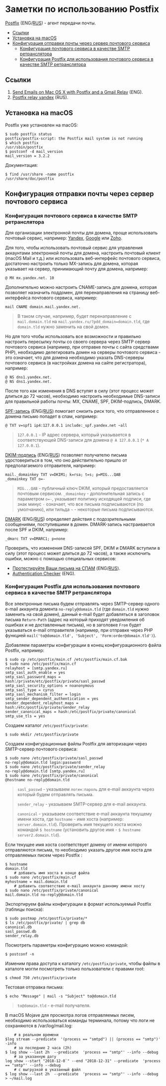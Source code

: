 # Заметки по использованию Postfix

[Postfix](https://en.wikipedia.org/wiki/Postfix) (ENG/[RUS](https://ru.wikipedia.org/wiki/Postfix)) - агент передачи почты.

<!--ts-->
  * [Ссылки](#ссылки)
  * [Установка на macOS](#установка-на-macos)
  * [Конфигурация отправки почты через сервер почтового сервиса](#конфигурация-отправки-почты-через-сервер-почтового-сервиса)
     * [Конфигурация почтового сервиса в качестве SMTP ретранслятора](#конфигурация-почтового-сервиса-в-качестве-smtp-ретранслятора)
     * [Конфигурация Postfix для использования почтового сервиса в качестве SMTP ретранслятора](#конфигурация-postfix-для-использования-почтового-сервиса-в-качестве-smtp-ретранслятора)
<!--te-->

<a id="links"></a>
## Ссылки

1. [Send Emails on Mac OS X with Postfix and a Gmail Relay](https://www.justinsilver.com/technology/osx/send-emails-mac-os-x-postfix-gmail-relay/#) (ENG).
1. [Postfix relay yandex](https://help.ubuntu.ru/wiki/postfix_relay_yandex) (RUS).

<a id="installation"></a>
## Установка на macOS

Postfix уже установлен на macOS:

	$ sudo postfix status
	postfix/postfix-script: the Postfix mail system is not running
	$ which postfix
	/usr/sbin/postfix
	$ postconf -d mail_version
	mail_version = 3.2.2
	
Документация:

	$ find /usr/share -name postfix
	/usr/share/doc/postfix

<a id="configuration"></a>	
## Конфигурация отправки почты через сервер почтового сервиса

<a id="mail-configuration"></a>
### Конфигурация почтового сервиса в качестве SMTP ретранслятора

Для организации электронной почты для домена, проще использовать почтовый сервис, например: [Yandex](https://yandex.ru/support/pdd/), [Google](https://support.google.com/a#topic=2426592) или [Zoho](https://www.zoho.com/mail/help/).

Для того, чтобы использовать почтовый сервис для управления аккаунтами электронной почты для домена, настроить почтовый клиент (macOS Mail и т.д.) или использовать веб-интерфейс почтового сервиса, достаточно настроить только MX-запись для домена, которая указывает на сервер, принимающий почту для домена, например:

	@ MX mx.yandex.net. 10
	
Дополнительно можно настроить CNAME-запись для домена, которая позволяет назначить поддомен, для перенаправления на страницу веб-интерфейса почтового сервиса, например:

	mail CNAME domain.mail.yandex.net.
	
> В таком случае, например, будет перенаправление с `mail.domain.tld` на `mail.yandex.ru/?pdd_domain=domain.tld`, где `domain.tld` нужно заменить на свой домен.

Но для того чтобы использовать все возможности и правильно настроить пересылку почты со своего сервера через SMTP сервер почтового сервиса (например, при отправке почты с сайта средствами PHP), необходимо делегировать домен на серверы почтового сервиса - это означает, что для домена необходимо указать DNS-серверы почтового сервиса (в настройках домена на сайте регистратора), например:
	
	@ NS dns1.yandex.net.
	@ NS dns1.yandex.net.

После того как изменения в DNS вступят в силу (этот процесс может длиться до 72 часов), необходимо настроить необходимые DNS-записи для правильной работы почты: MX, CNAME, SPF, DKIM-подпись, DMARK.

[SPF-запись](https://en.wikipedia.org/wiki/Sender_Policy_Framework) (ENG/[RUS](https://ru.wikipedia.org/wiki/Sender_Policy_Framework)) помогает снизить риск того, что отправленное с домена письмо попадет в спам, например:

	@ TXT v=spf1 ip4:127.0.0.1 include:_spf.yandex.net ~all

> `127.0.0.1` - IP адрес сервера, который указывается в соответствующей DNS-записи для домена `@ A
127.0.0.1` (`* A
127.0.0.1`).

[DKIM-подпись](https://en.wikipedia.org/wiki/DomainKeys_Identified_Mail) (ENG/[RUS](https://ru.wikipedia.org/wiki/DomainKeys_Identified_Mail)) позволяет получателю письма удостовериться в том, что оно действительно пришло от предполагаемого отправителя, например:

	mail._domainkey TXT v=DKIM1; k=rsa; t=s; p=MIG...QAB
	_domainkey TXT o=-
	
> `MIG...QAB` - публичный ключ DKIM, который предоставляется почтовым сервисом.
> `_domainkey` - дополнительная запись с параметром `o=-`, указывает политику исходящей подписи, где знак минус `-` означает, что все письма подписываются (по умолчанию), или тильда `~` - некоторые письма подписываются.  

[DMARK](https://en.wikipedia.org/wiki/DMARC) (ENG/[RUS](https://ru.wikipedia.org/wiki/DMARC)) определяет действия с подозрительными сообщениями, поступившими в домен. DMARK-запись настраивается после SPF и DKIM, например:

	_dmarc TXT v=DMARC1; p=none

Проверить, что изменения DNS-записей SPF, DKIM и DMARK вступили в силу (этот процесс может длиться до 72 часов), а также исключить ошибки, можно с помощью специальных сервисов:

- [Протестируйте Ваши письма на СПАМ](https://www.mail-tester.com/) (ENG/[RUS](https://www.mail-tester.com/?lang=ru)).
- [Authentication Checker](https://port25.com/authentication-checker/) (ENG).

<a id="postfix-configuration"></a>
### Конфигурация Postfix для использования почтового сервиса в качестве SMTP ретранслятора

Все электронные письма будем отправлять через SMTP-сервер одного e-mail аккаунта домента `no-reply@domain.tld` (где `domain.tld` нужно заменить на свой домен), данный e-mail будет добавляться в заголовок письма `Return-Path` (адрес на который приходят уведомления об ошибках и не доставленные письма), но в заголовке `From` будет указываться e-mail отправителя (например, при отправке через PHP функцией `mail('to@domain.tld', 'Subject', 'Form:order@domain.tld')`).

Добавляем параметры конфигурации в конец конфигурационного файла Postfix, например:

	$ sudo cp /etc/postfix/main.cf /etc/postfix/main.cf.bak
	$ sudo nano /etc/postfix/main.cf
	relayhost = [smtp.yandex.ru]
	smtp_sasl_auth_enable = yes
	smtp_sasl_password_maps = hash:/private/etc/postfix/private/sasl_passwd
	smtp_sasl_security_options = noanonymous
	smtp_sasl_type = cyrus
	smtp_sasl_mechanism_filter = login
	smtp_sender_dependent_authentication = yes
	sender_dependent_relayhost_maps = hash:/etc/postfix/private/sender_relay
	sender_canonical_maps = hash:/etc/postfix/private/canonical
	smtp_use_tls = yes
	
Создаем каталог `/etc/postfix/private`:

	$ sudo mkdir /etc/postfix/private
	
Создаем конфигурационные файлы Postfix для авторизации через SMTP-сервер почтового сервиса:
	
	$ sudo nano /etc/postfix/private/sasl_passwd
	no-reply@domain.tld login:password
	$ sudo nano /etc/postfix/private/sender_relay
	no-reply@domain.tld [smtp.yandex.ru]
	$ sudo nano /etc/postfix/private/canonical
	@hostname no-reply@domain.tld

> `sasl_passwd` - указываем `логин:пароль` для e-mail  аккаунта через который будем отправлять письма.
> 
> `sender_relay` - указываем SMTP-сервер для e-mail аккаунта.
> 
> `canonical` - указываем соответствие e-mail аккаунта текущему имени хоста, где `hostname` - имя хоста (например: `server.domain.tld`). Проверить имя текущего хоста можно командой `$ hostname` (установить другое имя - `$ hostname server2.domain.tld`).

Если текущее имя хоста соответствует домену от имени которого отправляются письма, то необходимо указать другое имя хоста для отправляемых писем через Postfix :

	$ hostname
	domain.tld
		# добавить имя хоста в конце файла
	$ sudo nano /etc/postfix/main.cf
	myhostname = mail.domain.tld
		# добавить соответствие e-mail аккаунта данному имени хосту
	$ sudo nano /etc/postfix/private/canonical
	mail.domain.tld	no-reply@domain.tld
		
Экспортируем файлы конфигурации в формат используемый Postfix (таблицы поиска):
	
	$ sudo postmap /etc/postfix/private/*
	$ ls /etc/postfix/private/ | grep db
	canonical.db
	sasl_passwd.db
	sender_relay.db

Посмотреть параметры конфигурацию можно командой:

	$ postconf -n

Изменим права доступа к каталогу `/etc/postfix/private`, чтобы файлы в каталоге могли посмотреть только пользователи с правами root:

	$ chmod 750 /etc/postfix/private

Тестовая отправка письма:

	$ echo "Message" | mail -s "Subject" to@domain.tld

> `to@domain.tld` - e-mail получателя.

В macOS Mojave для просмотра логов отправляемых писем, необходимо использоваться команды терминала, потому что логи не сохраняются в /var/log/mail.log:

		# в реальном времени
	$log stream --predicate  '(process == "smtpd") || (process == "smtp")' -info
		# за последние 2 часа (2h)
	$ log show --last 2h  --predicate  'process == "smtp"' --info --debug
		# за указанную дату
	log show --start "2018-12-0`" --end "2018-12-31" --predicate  'process == "smtp"' --info --debug
		# с выгрузкой в указанный файл
	$ log show --last 2h  --predicate  'process == "smtp"' --info --debug > ~/mail.log